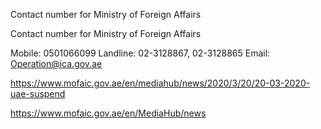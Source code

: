 Contact number for Ministry of Foreign Affairs

Contact number for Ministry of Foreign Affairs

Mobile:   0501066099
Landline: 02-3128867, 02-3128865
Email:    Operation@ica.gov.ae

https://www.mofaic.gov.ae/en/mediahub/news/2020/3/20/20-03-2020-uae-suspend

https://www.mofaic.gov.ae/en/MediaHub/news
